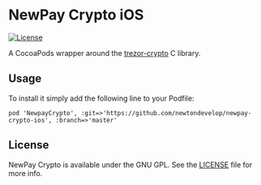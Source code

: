 # NewPay Crypto iOS

[![License](https://img.shields.io/badge/license-GPL3-green.svg?style=flat)]()

A CocoaPods wrapper around the [trezor-crypto](https://github.com/trezor/trezor-crypto) C library.

## Usage

To install it simply add the following line to your Podfile:

```
pod 'NewpayCrypto', :git=>'https://github.com/newtondevelop/newpay-crypto-ios', :branch=>'master'
```

## License

NewPay Crypto is available under the GNU GPL. See the [LICENSE](LICENSE) file for more info.
